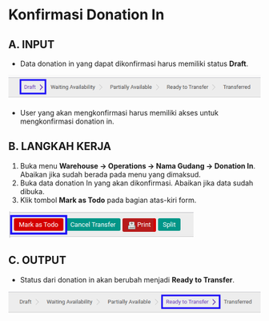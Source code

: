# Konfirmasi Donation In

## A. INPUT

* Data donation in yang dapat dikonfirmasi harus memiliki status **Draft**.

![](../../img/donation-in/status-input-draft.png)

* User yang akan mengkonfirmasi harus memiliki akses untuk mengkonfirmasi donation in.

## B. LANGKAH KERJA

1. Buka menu **Warehouse -> Operations -> Nama Gudang -> Donation In**. Abaikan jika sudah berada pada menu yang dimaksud.
2. Buka data donation In yang akan dikonfirmasi. Abaikan jika data sudah dibuka.
3. Klik tombol **Mark as Todo** pada bagian atas-kiri form.

![](../../img/donation-in/tombol-mark-as-todo.png)

## C. OUTPUT

* Status dari donation in akan berubah menjadi **Ready to Transfer**.

![](../../img/donation-in/status-ready-to-transfer.png)
